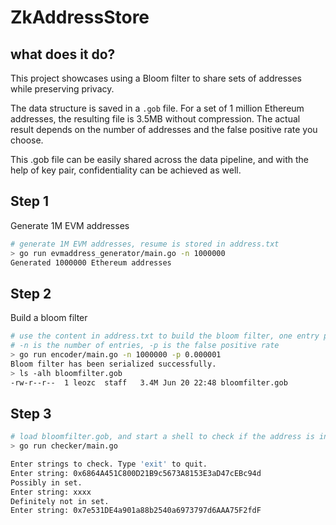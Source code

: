 # ZkAddressStore

## what does it do?
This project showcases using a Bloom filter to share sets of addresses while preserving privacy.

The data structure is saved in a `.gob` file. For a set of 1 million Ethereum addresses, the resulting file is 3.5MB without compression. The actual result depends on the number of addresses and the false positive rate you choose.

This .gob file can be easily shared across the data pipeline, and with the help of key pair, confidentiality can be achieved as well.

## Step 1

Generate 1M EVM addresses

```bash
# generate 1M EVM addresses, resume is stored in address.txt
> go run evmaddress_generator/main.go -n 1000000
Generated 1000000 Ethereum addresses
```

## Step 2

Build a bloom filter

```bash
# use the content in address.txt to build the bloom filter, one entry per line, and the result is stored in a .gob file. 
# -n is the number of entries, -p is the false positive rate
> go run encoder/main.go -n 1000000 -p 0.000001
Bloom filter has been serialized successfully.
> ls -alh bloomfilter.gob
-rw-r--r--  1 leozc  staff   3.4M Jun 20 22:48 bloomfilter.gob
```

## Step 3

```bash
# load bloomfilter.gob, and start a shell to check if the address is in the bloom filter
> go run checker/main.go

Enter strings to check. Type 'exit' to quit.
Enter string: 0x6864A451C800D21B9c5673A8153E3aD47cEBc94d
Possibly in set.
Enter string: xxxx
Definitely not in set.
Enter string: 0x7e531DE4a901a88b2540a6973797d6AAA75F2fdF

```
